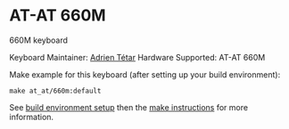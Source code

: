 AT-AT 660M
==========

660M keyboard

Keyboard Maintainer: [Adrien Tétar](https://github.com/adrientetar)
Hardware Supported: AT-AT 660M


Make example for this keyboard (after setting up your build environment):

    make at_at/660m:default

See [build environment setup](https://docs.qmk.fm/build_environment_setup.html) then the [make instructions](https://docs.qmk.fm/make_instructions.html) for more information.
